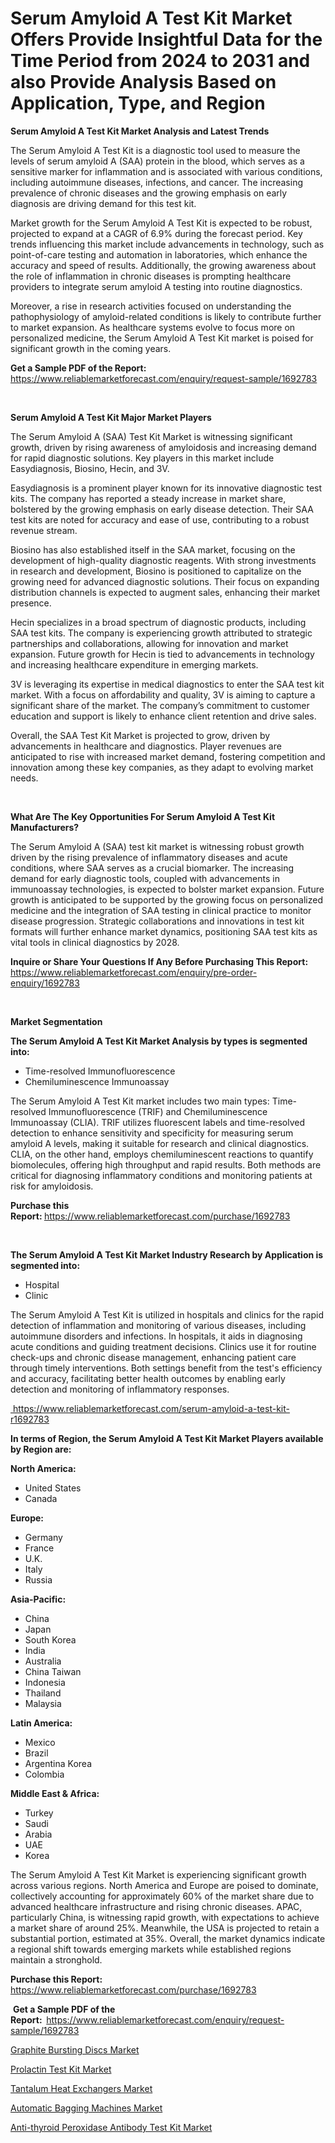 <p><h1>Serum Amyloid A Test Kit Market Offers Provide Insightful Data for the Time Period from 2024 to 2031 and also Provide Analysis Based on Application, Type, and Region</h1></p><p><strong>Serum Amyloid A Test Kit Market Analysis and Latest Trends</strong></p>
<p><p>The Serum Amyloid A Test Kit is a diagnostic tool used to measure the levels of serum amyloid A (SAA) protein in the blood, which serves as a sensitive marker for inflammation and is associated with various conditions, including autoimmune diseases, infections, and cancer. The increasing prevalence of chronic diseases and the growing emphasis on early diagnosis are driving demand for this test kit. </p><p>Market growth for the Serum Amyloid A Test Kit is expected to be robust, projected to expand at a CAGR of 6.9% during the forecast period. Key trends influencing this market include advancements in technology, such as point-of-care testing and automation in laboratories, which enhance the accuracy and speed of results. Additionally, the growing awareness about the role of inflammation in chronic diseases is prompting healthcare providers to integrate serum amyloid A testing into routine diagnostics. </p><p>Moreover, a rise in research activities focused on understanding the pathophysiology of amyloid-related conditions is likely to contribute further to market expansion. As healthcare systems evolve to focus more on personalized medicine, the Serum Amyloid A Test Kit market is poised for significant growth in the coming years.</p></p>
<p><strong>Get a Sample PDF of the Report:&nbsp;</strong> <a href="https://www.reliablemarketforecast.com/enquiry/request-sample/1692783?utm_campaign=1080&utm_medium=2&utm_source=Github&utm_content=ia&utm_term=20102024&utm_id=serum-amyloid-a-test-kit">https://www.reliablemarketforecast.com/enquiry/request-sample/1692783</a></p>
<p>&nbsp;</p>
<p><strong>Serum Amyloid A Test Kit Major Market Players</strong></p>
<p><p>The Serum Amyloid A (SAA) Test Kit Market is witnessing significant growth, driven by rising awareness of amyloidosis and increasing demand for rapid diagnostic solutions. Key players in this market include Easydiagnosis, Biosino, Hecin, and 3V.</p><p>Easydiagnosis is a prominent player known for its innovative diagnostic test kits. The company has reported a steady increase in market share, bolstered by the growing emphasis on early disease detection. Their SAA test kits are noted for accuracy and ease of use, contributing to a robust revenue stream.</p><p>Biosino has also established itself in the SAA market, focusing on the development of high-quality diagnostic reagents. With strong investments in research and development, Biosino is positioned to capitalize on the growing need for advanced diagnostic solutions. Their focus on expanding distribution channels is expected to augment sales, enhancing their market presence.</p><p>Hecin specializes in a broad spectrum of diagnostic products, including SAA test kits. The company is experiencing growth attributed to strategic partnerships and collaborations, allowing for innovation and market expansion. Future growth for Hecin is tied to advancements in technology and increasing healthcare expenditure in emerging markets.</p><p>3V is leveraging its expertise in medical diagnostics to enter the SAA test kit market. With a focus on affordability and quality, 3V is aiming to capture a significant share of the market. The company’s commitment to customer education and support is likely to enhance client retention and drive sales.</p><p>Overall, the SAA Test Kit Market is projected to grow, driven by advancements in healthcare and diagnostics. Player revenues are anticipated to rise with increased market demand, fostering competition and innovation among these key companies, as they adapt to evolving market needs.</p></p>
<p>&nbsp;</p>
<p><strong>What Are The Key Opportunities For Serum Amyloid A Test Kit Manufacturers?</strong></p>
<p><p>The Serum Amyloid A (SAA) test kit market is witnessing robust growth driven by the rising prevalence of inflammatory diseases and acute conditions, where SAA serves as a crucial biomarker. The increasing demand for early diagnostic tools, coupled with advancements in immunoassay technologies, is expected to bolster market expansion. Future growth is anticipated to be supported by the growing focus on personalized medicine and the integration of SAA testing in clinical practice to monitor disease progression. Strategic collaborations and innovations in test kit formats will further enhance market dynamics, positioning SAA test kits as vital tools in clinical diagnostics by 2028.</p></p>
<p><strong>Inquire or Share Your Questions If Any Before Purchasing This Report:</strong> <a href="https://www.reliablemarketforecast.com/enquiry/pre-order-enquiry/1692783?utm_campaign=1080&utm_medium=2&utm_source=Github&utm_content=ia&utm_term=20102024&utm_id=serum-amyloid-a-test-kit">https://www.reliablemarketforecast.com/enquiry/pre-order-enquiry/1692783</a></p>
<p>&nbsp;</p>
<p><strong>Market Segmentation</strong></p>
<p><strong>The Serum Amyloid A Test Kit Market Analysis by types is segmented into:</strong></p>
<p><ul><li>Time-resolved Immunofluorescence</li><li>Chemiluminescence Immunoassay</li></ul></p>
<p><p>The Serum Amyloid A Test Kit market includes two main types: Time-resolved Immunofluorescence (TRIF) and Chemiluminescence Immunoassay (CLIA). TRIF utilizes fluorescent labels and time-resolved detection to enhance sensitivity and specificity for measuring serum amyloid A levels, making it suitable for research and clinical diagnostics. CLIA, on the other hand, employs chemiluminescent reactions to quantify biomolecules, offering high throughput and rapid results. Both methods are critical for diagnosing inflammatory conditions and monitoring patients at risk for amyloidosis.</p></p>
<p><strong>Purchase this Report:&nbsp;</strong><a href="https://www.reliablemarketforecast.com/purchase/1692783?utm_campaign=1080&utm_medium=2&utm_source=Github&utm_content=ia&utm_term=20102024&utm_id=serum-amyloid-a-test-kit">https://www.reliablemarketforecast.com/purchase/1692783</a></p>
<p>&nbsp;</p>
<p><strong>The Serum Amyloid A Test Kit Market Industry Research by Application is segmented into:</strong></p>
<p><ul><li>Hospital</li><li>Clinic</li></ul></p>
<p><p>The Serum Amyloid A Test Kit is utilized in hospitals and clinics for the rapid detection of inflammation and monitoring of various diseases, including autoimmune disorders and infections. In hospitals, it aids in diagnosing acute conditions and guiding treatment decisions. Clinics use it for routine check-ups and chronic disease management, enhancing patient care through timely interventions. Both settings benefit from the test's efficiency and accuracy, facilitating better health outcomes by enabling early detection and monitoring of inflammatory responses.</p></p>
<p><a href="https://www.reliablemarketforecast.com/serum-amyloid-a-test-kit-r1692783?utm_campaign=1080&utm_medium=2&utm_source=Github&utm_content=ia&utm_term=20102024&utm_id=serum-amyloid-a-test-kit">&nbsp;https://www.reliablemarketforecast.com/serum-amyloid-a-test-kit-r1692783</a></p>
<p><strong>In terms of Region, the Serum Amyloid A Test Kit Market Players available by Region are:</strong></p>
<p>
    <p> <strong> North America: </strong>
        <ul>
            <li>United States</li>
            <li>Canada</li>
        </ul>
        </p> 
    <p> <strong> Europe: </strong>
        <ul>
            <li>Germany</li>
            <li>France</li>
            <li>U.K.</li>
            <li>Italy</li>
            <li>Russia</li>
        </ul>
        </p> 
    <p> <strong> Asia-Pacific: </strong>
        <ul>
            <li>China</li>
            <li>Japan</li>
            <li>South Korea</li>
            <li>India</li>
            <li>Australia</li>
            <li>China Taiwan</li>
            <li>Indonesia</li>
            <li>Thailand</li>
            <li>Malaysia</li>
        </ul>
        </p> 
    <p> <strong> Latin America: </strong>
        <ul>
            <li>Mexico</li>
            <li>Brazil</li>
            <li>Argentina Korea</li>
            <li>Colombia</li>
        </ul>
        </p> 
    <p> <strong> Middle East & Africa: </strong>
        <ul>
            <li>Turkey</li>
            <li>Saudi</li>
            <li>Arabia</li>
            <li>UAE</li>
            <li>Korea</li>
        </ul>
    </p>
    </p>
<p><p>The Serum Amyloid A Test Kit Market is experiencing significant growth across various regions. North America and Europe are poised to dominate, collectively accounting for approximately 60% of the market share due to advanced healthcare infrastructure and rising chronic diseases. APAC, particularly China, is witnessing rapid growth, with expectations to achieve a market share of around 25%. Meanwhile, the USA is projected to retain a substantial portion, estimated at 35%. Overall, the market dynamics indicate a regional shift towards emerging markets while established regions maintain a stronghold.</p></p>
<p><strong>Purchase this Report: </strong><a href="https://www.reliablemarketforecast.com/purchase/1692783?utm_campaign=1080&utm_medium=2&utm_source=Github&utm_content=ia&utm_term=20102024&utm_id=serum-amyloid-a-test-kit">https://www.reliablemarketforecast.com/purchase/1692783</a></p>
<p>&nbsp;<strong>Get a Sample PDF of the Report:&nbsp;&nbsp;</strong><a href="https://www.reliablemarketforecast.com/enquiry/request-sample/1692783?utm_campaign=1080&utm_medium=2&utm_source=Github&utm_content=ia&utm_term=20102024&utm_id=serum-amyloid-a-test-kit">https://www.reliablemarketforecast.com/enquiry/request-sample/1692783</a></p>
<p><strong></strong></p>
<p><p><a href="https://www.linkedin.com/pulse/graphite-bursting-discs-market-industry-trends-forecast-period-a63sc?utm_campaign=1080&utm_medium=2&utm_source=Github&utm_content=ia&utm_term=20102024&utm_id=serum-amyloid-a-test-kit">Graphite Bursting Discs Market</a></p><p><a href="https://github.com/gareyratsepny/Market-Research-Report-List-1/blob/main/prolactin-test-kit-market.md?utm_campaign=1080&utm_medium=2&utm_source=Github&utm_content=ia&utm_term=20102024&utm_id=serum-amyloid-a-test-kit">Prolactin Test Kit Market</a></p><p><a href="https://www.linkedin.com/pulse/tantalum-heat-exchangers-market-global-regional-analysis-cybqc?utm_campaign=1080&utm_medium=2&utm_source=Github&utm_content=ia&utm_term=20102024&utm_id=serum-amyloid-a-test-kit">Tantalum Heat Exchangers Market</a></p><p><a href="https://issuu.com/reportprime-2/docs/automatic-bagging-machines-market-s_90a85f471ddf3e?utm_campaign=1080&utm_medium=2&utm_source=Github&utm_content=ia&utm_term=20102024&utm_id=serum-amyloid-a-test-kit">Automatic Bagging Machines Market</a></p><p><a href="https://github.com/lallietva4l/Market-Research-Report-List-1/blob/main/anti-thyroid-peroxidase-antibody-test-kit-market.md?utm_campaign=1080&utm_medium=2&utm_source=Github&utm_content=ia&utm_term=20102024&utm_id=serum-amyloid-a-test-kit">Anti-thyroid Peroxidase Antibody Test Kit Market</a></p></p>